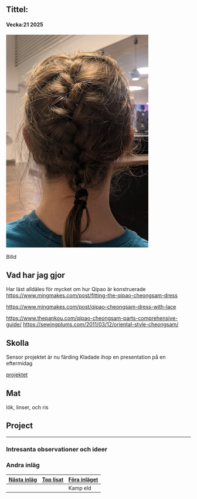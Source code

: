 ## Tittel:

#### Vecka:21 2025


![](assets/20250521_213016_image.png)

Billd

## Vad har jag gjor

Har läst alldäles för mycket om hur Qipao är konstruerade
https://www.mingmakes.com/post/fitting-the-qipao-cheongsam-dress

https://www.mingmakes.com/post/qipao-cheongsam-dress-with-lace

https://www.thepankou.com/qipao-cheongsam-parts-comprehensive-guide/
https://sewingplums.com/2011/03/12/oriental-style-cheongsam/

## Skolla

Sensor projektet är nu färding
Kladade ihop en presentation på en eftermidag

[projektet](https://caspian.rosengren.nu/Projekt/skalSensor.html)

## Mat

lök, linser, och ris

## Project

---

### Intresanta observationer och ideer

### Andra inläg


| [Nästa inläg](https://caspian.rosengren.nu/blog/22-25.html) | [Top lisat](https://caspian.rosengren.nu/blog.html) | [Föra inläget](https://caspian.rosengren.nu/blog/20-25.html) |
| --------------------------------------------------------------- | ----------------------------------------------------- | ---------------------------------------------------------------- |
|                                                               |                                                     | Kamp eld                                                       |
